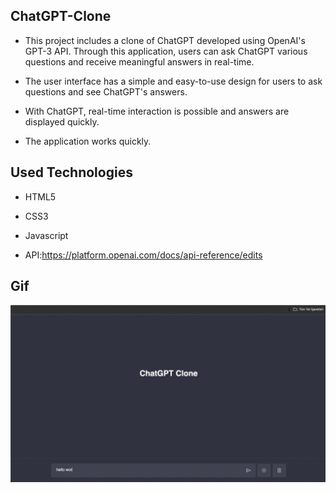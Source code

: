 ## ChatGPT-Clone

- This project includes a clone of ChatGPT developed using OpenAI's GPT-3 API. Through this application, users can ask ChatGPT various questions and receive meaningful answers in real-time.

- The user interface has a simple and easy-to-use design for users to ask questions and see ChatGPT's answers.

- With ChatGPT, real-time interaction is possible and answers are displayed quickly.

- The application works quickly.

## Used Technologies

- HTML5

- CSS3

- Javascript

- API:https://platform.openai.com/docs/api-reference/edits

## Gif

<img src="screen.gif" />
